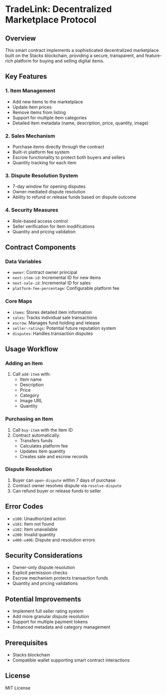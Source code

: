 TradeLink: Decentralized Marketplace Protocol
========================================

Overview
--------

This smart contract implements a sophisticated decentralized marketplace built on the Stacks blockchain, providing a secure, transparent, and feature-rich platform for buying and selling digital items.

Key Features
------------

### 1\. Item Management

-   Add new items to the marketplace
-   Update item prices
-   Remove items from listing
-   Support for multiple item categories
-   Detailed item metadata (name, description, price, quantity, image)

### 2\. Sales Mechanism

-   Purchase items directly through the contract
-   Built-in platform fee system
-   Escrow functionality to protect both buyers and sellers
-   Quantity tracking for each item

### 3\. Dispute Resolution System

-   7-day window for opening disputes
-   Owner-mediated dispute resolution
-   Ability to refund or release funds based on dispute outcome

### 4\. Security Measures

-   Role-based access control
-   Seller verification for item modifications
-   Quantity and pricing validation

Contract Components
-------------------

### Data Variables

-   `owner`: Contract owner principal
-   `next-item-id`: Incremental ID for new items
-   `next-sale-id`: Incremental ID for sales
-   `platform-fee-percentage`: Configurable platform fee

### Core Maps

-   `items`: Stores detailed item information
-   `sales`: Tracks individual sale transactions
-   `escrow`: Manages fund holding and release
-   `seller-ratings`: Potential future reputation system
-   `disputes`: Handles transaction disputes

Usage Workflow
--------------

### Adding an Item

1.  Call `add-item` with:
    -   Item name
    -   Description
    -   Price
    -   Category
    -   Image URL
    -   Quantity

### Purchasing an Item

1.  Call `buy-item` with the item ID
2.  Contract automatically:
    -   Transfers funds
    -   Calculates platform fee
    -   Updates item quantity
    -   Creates sale and escrow records

### Dispute Resolution

1.  Buyer can `open-dispute` within 7 days of purchase
2.  Contract owner resolves dispute via `resolve-dispute`
3.  Can refund buyer or release funds to seller

Error Codes
-----------

-   `u100`: Unauthorized action
-   `u101`: Item not found
-   `u102`: Item unavailable
-   `u200`: Invalid quantity
-   `u400-u406`: Dispute and resolution errors

Security Considerations
-----------------------

-   Owner-only dispute resolution
-   Explicit permission checks
-   Escrow mechanism protects transaction funds
-   Quantity and pricing validations

Potential Improvements
----------------------

-   Implement full seller rating system
-   Add more granular dispute resolution
-   Support for multiple payment tokens
-   Enhanced metadata and category management

Prerequisites
-------------

-   Stacks blockchain
-   Compatible wallet supporting smart contract interactions

License
-------

MIT License
